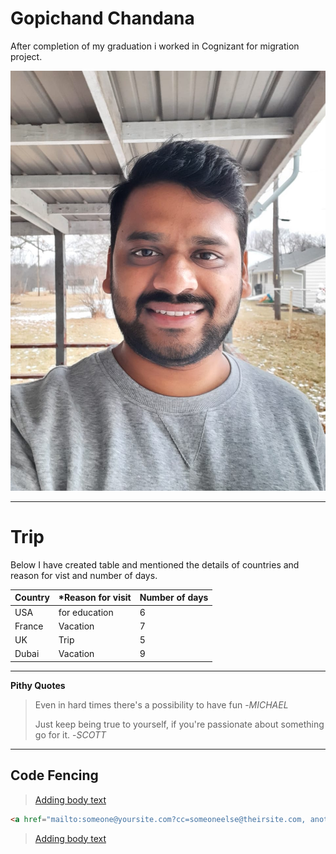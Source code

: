 # Gopichand Chandana
After completion of my graduation i worked in Cognizant for migration project.

![about me](/gopi.jpeg)

---

# Trip

Below I have created table and mentioned the details of countries and reason for vist and number of days.

|  **Country**     |   ***Reason for visit**         |    **Number of days**   |
|------------------|---------------------------------|-------------------------|
| USA              |  for education                  |    6                    |
| France           |  Vacation                       |    7                    |
| UK               |  Trip                           |    5                    |
| Dubai            |  Vacation                       |    9                    |

---

**Pithy Quotes**

> Even in hard times there's a possibility to have fun -_MICHAEL_
>
> Just keep being true to yourself, if you're passionate about something go for it. -_SCOTT_

---

## Code Fencing

> [Adding body text](https://stackoverflow.com/questions/75304252/object-detection-using-fastai)

```HTML
<a href="mailto:someone@yoursite.com?cc=someoneelse@theirsite.com, another@thatsite.com, me@mysite.com&bcc=lastperson@theirsite.com&subject=Big%20News&body=Body-goes-here">Email Us</a>
```
> [Adding body text](https://css-tricks.com/snippets/html/mailto-links)

